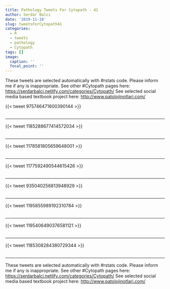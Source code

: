 ```yaml
---
title: Pathology Tweets For Cytopath - 41
author: Serdar Balci
date: '2019-11-18'
slug: tweetsForCytopath41
categories:
  - R
  - tweets
  - pathology
  - Cytopath
tags: []
image:
  caption: ''
  focal_point: ''
---
```



These tweets are selected automatically with #rstats code. Please inform me if any is inappropriate.
See other #Cytopath pages here: https://serdarbalci.netlify.com/categories/Cytopath/ 
See selected social media based textbook project here: http://www.patolojinotlari.com/

{{< tweet 975746471600390144 >}}
<br>
<br>
<hr>
{{< tweet 1185288677414572034 >}}
<br>
<br>
<hr>
{{< tweet 1178581805659648001 >}}
<br>
<br>
<hr>
{{< tweet 1177592490544615426 >}}
<br>
<br>
<hr>
{{< tweet 935040256813948929 >}}
<br>
<br>
<hr>
{{< tweet 1195855989192310784 >}}
<br>
<br>
<hr>
{{< tweet 1195406490376581121 >}}
<br>
<br>
<hr>
{{< tweet 1185308284380729344 >}}
<br>
<br>
<hr>


These tweets are selected automatically with #rstats code. Please inform me if any is inappropriate.
See other #Cytopath pages here: https://serdarbalci.netlify.com/categories/Cytopath/ 
See selected social media based textbook project here: http://www.patolojinotlari.com/
